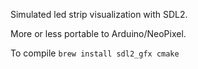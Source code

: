 Simulated led strip visualization with SDL2.

More or less portable to Arduino/NeoPixel.

To compile `brew install sdl2_gfx cmake`
